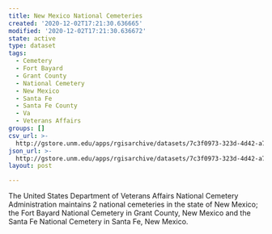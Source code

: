 ```yaml
---
title: New Mexico National Cemeteries
created: '2020-12-02T17:21:30.636665'
modified: '2020-12-02T17:21:30.636672'
state: active
type: dataset
tags:
  - Cemetery
  - Fort Bayard
  - Grant County
  - National Cemetery
  - New Mexico
  - Santa Fe
  - Santa Fe County
  - Va
  - Veterans Affairs
groups: []
csv_url: >-
  http://gstore.unm.edu/apps/rgisarchive/datasets/7c3f0973-323d-4d42-a723-9f4b419ed18c/nm_national_cemeteries.derived.csv
json_url: >-
  http://gstore.unm.edu/apps/rgisarchive/datasets/7c3f0973-323d-4d42-a723-9f4b419ed18c/nm_national_cemeteries.derived.json
layout: post

---
```

The United States Department of Veterans Affairs National Cemetery Administration maintains 2 national cemeteries in the state of New Mexico; the Fort Bayard National Cemetery in Grant County, New Mexico and the Santa Fe National Cemetery in Santa Fe, New Mexico.
